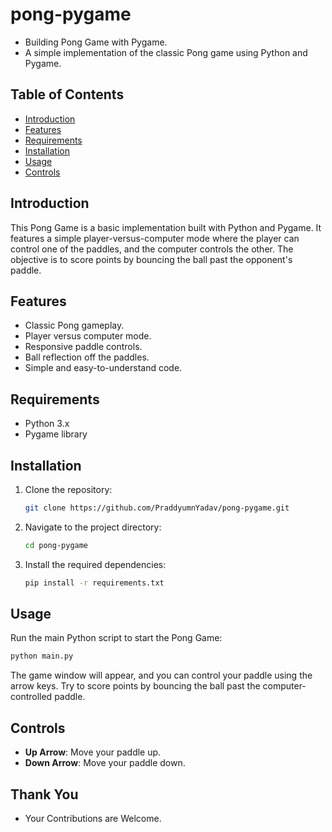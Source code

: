 # pong-pygame
- Building Pong Game with Pygame.
- A simple implementation of the classic Pong game using Python and Pygame.

## Table of Contents

- [Introduction](#introduction)
- [Features](#features)
- [Requirements](#requirements)
- [Installation](#installation)
- [Usage](#usage)
- [Controls](#controls)

## Introduction

This Pong Game is a basic implementation built with Python and Pygame. It features a simple player-versus-computer mode where the player can control one of the paddles, and the computer controls the other. The objective is to score points by bouncing the ball past the opponent's paddle.

## Features

- Classic Pong gameplay.
- Player versus computer mode.
- Responsive paddle controls.
- Ball reflection off the paddles.
- Simple and easy-to-understand code.

## Requirements

- Python 3.x
- Pygame library

## Installation

1. Clone the repository:

   ```bash
   git clone https://github.com/PraddyumnYadav/pong-pygame.git
   ```

2. Navigate to the project directory:

   ```bash
   cd pong-pygame
   ```

3. Install the required dependencies:

   ```bash
   pip install -r requirements.txt
   ```

## Usage

Run the main Python script to start the Pong Game:

```bash
python main.py
```

The game window will appear, and you can control your paddle using the arrow keys. Try to score points by bouncing the ball past the computer-controlled paddle.

## Controls

- **Up Arrow**: Move your paddle up.
- **Down Arrow**: Move your paddle down.

## Thank You
- Your Contributions are Welcome.
